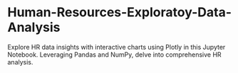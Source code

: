 # Human-Resources-Exploratoy-Data-Analysis
Explore HR data insights with interactive charts using Plotly in this Jupyter Notebook. Leveraging Pandas and NumPy, delve into comprehensive HR analysis.
